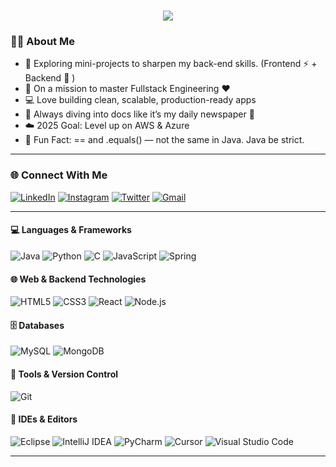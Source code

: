 <h1 align="center">
  <a href="https://git.io/typing-svg">
    <img src="https://readme-typing-svg.herokuapp.com/?lines=Hey+There!+👋;I’m+RICHARD+KALVIN+🤗;Lets+Build+Together!+😀;&center=true&size=30">
  </a>
</h1>



### 👨‍💻 About Me

- 🔭 Exploring mini-projects to sharpen my back-end skills. (Frontend ⚡ + Backend 💾 )
- 🌱 On a mission to master Fullstack Engineering ❤️
- 💻 Love building clean, scalable, production-ready apps
- 📖 Always diving into docs like it’s my daily newspaper 📰
- ☁️ 2025 Goal: Level up on AWS & Azure
- 🤯 Fun Fact: == and .equals() — not the same in Java. Java be strict.

---

### 🌐 Connect With Me

[![LinkedIn](https://img.shields.io/badge/LinkedIn-0077B5?style=for-the-badge&logo=linkedin&logoColor=white)](https://www.linkedin.com/in/richard-kalvin-r)
[![Instagram](https://img.shields.io/badge/Instagram-E4405F?style=for-the-badge&logo=instagram&logoColor=white)](https://instagram.com/itz_me_nobody_x)
[![Twitter](https://img.shields.io/badge/Twitter-1DA1F2?style=for-the-badge&logo=twitter&logoColor=white)](https://x.com/richard_kalvin)
[![Gmail](https://img.shields.io/badge/Gmail-D14836?style=for-the-badge&logo=gmail&logoColor=white)](contact_email.md)

---

#### 💻 Languages & Frameworks
![Java](https://img.shields.io/badge/-Java-007396?style=flat-square&logo=openjdk)
![Python](https://img.shields.io/badge/-Python-3776AB?style=flat-square&logo=python)
![C](https://img.shields.io/badge/-C-A8B9CC?style=flat-square&logo=c)
![JavaScript](https://img.shields.io/badge/-JavaScript-F7DF1E?style=flat-square&logo=javascript)
![Spring](https://img.shields.io/badge/-Spring-6DB33F?style=flat-square&logo=spring)

#### 🌐 Web & Backend Technologies
![HTML5](https://img.shields.io/badge/-HTML5-E34F26?style=flat-square&logo=html5)
![CSS3](https://img.shields.io/badge/-CSS3-1572B6?style=flat-square&logo=css3)
![React](https://img.shields.io/badge/-React-61DAFB?style=flat-square&logo=react)
![Node.js](https://img.shields.io/badge/-Node.js-339933?style=flat-square&logo=node.js)

#### 🗄️ Databases
![MySQL](https://img.shields.io/badge/-MySQL-4479A1?style=flat-square&logo=mysql)
![MongoDB](https://img.shields.io/badge/-MongoDB-47A248?style=flat-square&logo=mongodb)

#### 🔧 Tools & Version Control
![Git](https://img.shields.io/badge/-Git-F05032?style=flat-square&logo=git)

#### 🧰 IDEs & Editors
![Eclipse](https://img.shields.io/badge/-Eclipse-2C2255?style=flat-square&logo=eclipse-ide)
![IntelliJ IDEA](https://img.shields.io/badge/-IntelliJ%20IDEA-000000?style=flat-square&logo=intellij-idea)
![PyCharm](https://img.shields.io/badge/-PyCharm-000000?style=flat-square&logo=pycharm)
![Cursor](https://img.shields.io/badge/-Cursor-000000?style=flat-square&logo=visual-studio-code) <!-- No official logo, using VSCode logo as placeholder -->
![Visual Studio Code](https://img.shields.io/badge/-VSCode-007ACC?style=flat-square&logo=visual-studio-code)


---


